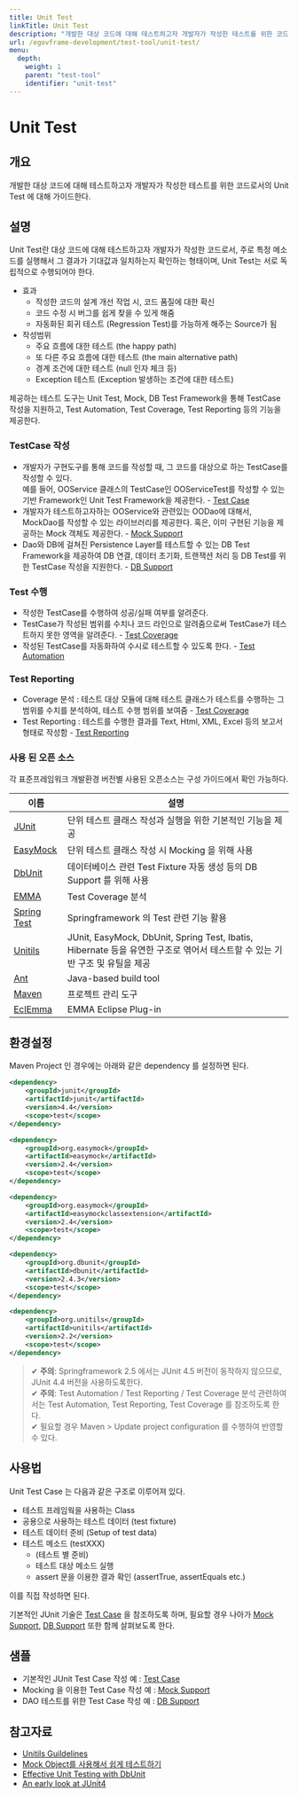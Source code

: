 ```yaml
---
title: Unit Test
linkTitle: Unit Test
description: "개발한 대상 코드에 대해 테스트하고자 개발자가 작성한 테스트를 위한 코드로서의 Unit Test 에 대해 가이드한다."
url: /egovframe-development/test-tool/unit-test/
menu:
  depth:
    weight: 1
    parent: "test-tool"
    identifier: "unit-test"
---
```


# Unit Test

## 개요

개발한 대상 코드에 대해 테스트하고자 개발자가 작성한 테스트를 위한 코드로서의 Unit Test 에 대해 가이드한다.

## 설명

Unit Test란 대상 코드에 대해 테스트하고자 개발자가 작성한 코드로서, 주로 특정 메소드를 실행해서 그 결과가 기대값과 일치하는지 확인하는 형태이며, Unit Test는 서로 독립적으로 수행되어야 한다.   

* 효과  
   * 작성한 코드의 설계 개선 작업 시, 코드 품질에 대한 확신  
   * 코드 수정 시 버그를 쉽게 찾을 수 있게 해줌  
   * 자동화된 회귀 테스트 (Regression Test)를 가능하게 해주는 Source가 됨
* 작성범위  
   * 주요 흐름에 대한 테스트 (the happy path)  
   * 또 다른 주요 흐름에 대한 테스트 (the main alternative path)  
   * 경계 조건에 대한 테스트 (null 인자 체크 등)  
   * Exception 테스트 (Exception 발생하는 조건에 대한 테스트)

제공하는 테스트 도구는 Unit Test, Mock, DB Test Framework을 통해 TestCase 작성을 지원하고, Test Automation, Test Coverage, Test Reporting 등의 기능을 제공한다.

### TestCase 작성

* 개발자가 구현도구를 통해 코드를 작성할 때, 그 코드를 대상으로 하는 TestCase를 작성할 수 있다.  
 예를 들어, OOService 클래스의 TestCase인 OOServiceTest를 작성할 수 있는 기반 Framework인 Unit Test Framework을 제공한다. - [Test Case](./test-case.md)
* 개발자가 테스트하고자하는 OOService와 관련있는 OODao에 대해서, MockDao를 작성할 수 있는 라이브러리를 제공한다. 혹은, 이미 구현된 기능을 제공하는 Mock 객체도 제공한다. - [Mock Support](./mock-support.md)
* Dao와 DB에 걸쳐진 Persistence Layer를 테스트할 수 있는 DB Test Framework을 제공하여 DB 연결, 데이터 초기화, 트랜잭션 처리 등 DB Test를 위한 TestCase 작성을 지원한다. - [DB Support](./db-support.md)

### Test 수행

* 작성한 TestCase를 수행하여 성공/실패 여부를 알려준다.
* TestCase가 작성된 범위를 수치나 코드 라인으로 알려줌으로써 TestCase가 테스트하지 못한 영역을 알려준다. - [Test Coverage](./test-coverage.md)
* 작성된 TestCase를 자동화하여 수시로 테스트할 수 있도록 한다. - [Test Automation](./test-automation.md)

### Test Reporting

* Coverage 분석 : 테스트 대상 모듈에 대해 테스트 클래스가 테스트를 수행하는 그 범위를 수치를 분석하여, 테스트 수행 범위를 보여줌 - [Test Coverage](./test-coverage.md)
* Test Reporting : 테스트를 수행한 결과를 Text, Html, XML, Excel 등의 보고서 형태로 작성함 - [Test Reporting](./test-reporting.md)

### 사용 된 오픈 소스

각 표준프레임워크 개발환경 버전별 사용된 오픈소스는 구성 가이드에서 확인 가능하다.   

| 이름 | 설명 |
|------|------|
| [JUnit](http://junit.org/) | 단위 테스트 클래스 작성과 실행을 위한 기본적인 기능을 제공 |
| [EasyMock](http://www.easymock.org/) | 단위 테스트 클래스 작성 시 Mocking 을 위해 사용 |
| [DbUnit](http://dbunit.sourceforge.net/) | 데이터베이스 관련 Test Fixture 자동 생성 등의 DB Support 를 위해 사용 |
| [EMMA](http://emma.sourceforge.net/) | Test Coverage 분석 |
| [Spring Test](http://www.springsource.org/) | Springframework 의 Test 관련 기능 활용 |
| [Unitils](http://unitils.sourceforge.net/) | JUnit, EasyMock, DbUnit, Spring Test, Ibatis, Hibernate 등을 유연한 구조로 엮어서 테스트할 수 있는 기반 구조 및 유틸을 제공 |
| [Ant](http://ant.apache.org/) | Java-based build tool |
| [Maven](http://unitils.sourceforge.net/summary.html) | 프로젝트 관리 도구 |
| [EclEmma](http://www.eclemma.org) | EMMA Eclipse Plug-in |

## 환경설정

Maven Project 인 경우에는 아래와 같은 dependency 를 설정하면 된다.

```xml
<dependency>
    <groupId>junit</groupId>
    <artifactId>junit</artifactId>
    <version>4.4</version>
    <scope>test</scope>
</dependency>

<dependency>
    <groupId>org.easymock</groupId>
    <artifactId>easymock</artifactId>
    <version>2.4</version>
    <scope>test</scope>
</dependency>

<dependency>
    <groupId>org.easymock</groupId>
    <artifactId>easymockclassextension</artifactId>
    <version>2.4</version>
    <scope>test</scope>
</dependency>

<dependency>
    <groupId>org.dbunit</groupId>
    <artifactId>dbunit</artifactId>
    <version>2.4.3</version>
    <scope>test</scope>
</dependency>

<dependency>
    <groupId>org.unitils</groupId>
    <artifactId>unitils</artifactId>
    <version>2.2</version>
    <scope>test</scope>
</dependency>
```

> ✔ **주의**: Springframework 2.5 에서는 JUnit 4.5 버전이 동작하지 않으므로, JUnit 4.4 버전을 사용하도록한다.   
> ✔ **주의**: Test Automation / Test Reporting / Test Coverage 분석 관련하여서는 Test Automation, Test Reporting, Test Coverage 를 참조하도록 한다.   
> ✔ 필요할 경우 Maven > Update project configuration 를 수행하여 반영할 수 있다.

## 사용법

Unit Test Case 는 다음과 같은 구조로 이루어져 있다.

* 테스트 프레임웍을 사용하는 Class
* 공용으로 사용하는 테스트 데이터 (test fixture)
* 테스트 데이터 준비 (Setup of test data)
* 테스트 메소드 (testXXX)  
   * (테스트 별 준비)  
   * 테스트 대상 메소드 실행  
   * assert 문을 이용한 결과 확인 (assertTrue, assertEquals etc.)

이를 직접 작성하면 된다.

기본적인 JUnit 기술은 [Test Case](./test-case.md) 을 참조하도록 하며, 필요할 경우 나아가 [Mock Support](./mock-support.md), [DB Support](./db-support.md) 또한 함께 살펴보도록 한다.

## 샘플

* 기본적인 JUnit Test Case 작성 예 : [Test Case](./test-case.md)
* Mocking 을 이용한 Test Case 작성 예 : [Mock Support](./mock-support.md)
* DAO 테스트를 위한 Test Case 작성 예 : [DB Support](./db-support.md)

## 참고자료

* [Unitils Guildelines](http://unitils.sourceforge.net/guidelines.html)
* [Mock Object를 사용해서 쉽게 테스트하기](http://www.ibm.com/developerworks/kr/event/screencast/final/01/)
* [Effective Unit Testing with DbUnit](http://www.onjava.com/pub/a/onjava/2004/01/21/dbunit.html)
* [An early look at JUnit4](http://www.ibm.com/developerworks/java/library/j-junit4.html)
